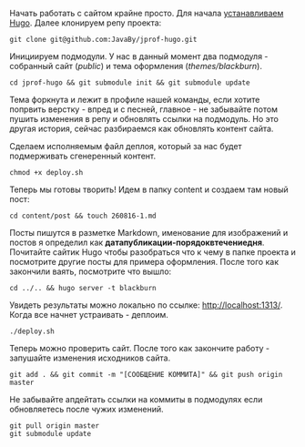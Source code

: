 Начать работать с сайтом крайне просто. Для начала [устанавливаем Hugo](https://gohugo.io/). Далее клонируем репу проекта:

```
git clone git@github.com:JavaBy/jprof-hugo.git
```

Инициируем подмодули. У нас в данный момент два подмодуля - собранный сайт (_public_) и тема оформления (_themes/blackburn_).

```
cd jprof-hugo && git submodule init && git submodule update
```

Тема форкнута и лежит в профиле нашей команды, если хотите попрвить верстку - впред и с песней, главное - не забывайте потом пушить изменения в репу и обновлять ссылки на подмодуль. Но это другая история, сейчас разбираемся как обновлять контент сайта.

Сделаем исполняемым файл деплоя, который за нас будет подмерживать сгенеренный контент.

```
chmod +x deploy.sh
```

Теперь мы готовы творить! Идем в папку content и создаем там новый пост:

```
cd content/post && touch 260816-1.md
```

Посты пишутся в разметке Markdown, именование для изображений и постов я определил как __датапубликации-порядоквтечениедня__. Почитайте сайтик Hugo чтобы разобраться что к чему в папке проекта и посмотрите другие посты для примера оформления. После того как закончили ваять, посмотрите что вышло:

```
cd ../.. && hugo server -t blackburn
```

Увидеть результаты можно локально по ссылке: [http://localhost:1313/](http://localhost:1313/). Когда все начнет устраивать - деплоим.

```
./deploy.sh
```

Теперь можно проверить сайт. После того как закончите работу - запушайте изменения исходников сайта.

```
git add . && git commit -m "[СООБЩЕНИЕ КОММИТА]" && git push origin master
```

Не забывайте апдейтать ссылки на коммиты в подмодулях если обновляетесь после чужих изменений.

```
git pull origin master
git submodule update
```